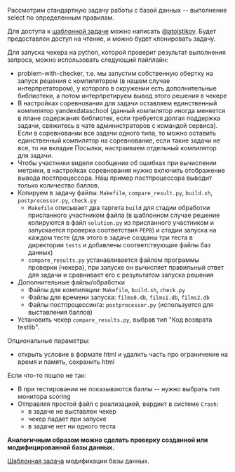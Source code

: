 Рассмотрим стандартную задачу работы с базой данных --
выполнение select по определенным правилам.

Для доступа к [шаблонной задаче](https://contest.yandex.ru/admin/ng#/problem/1243219/2020_09_28/0KpI7qb311) можно
написать [@atolstikov](https://t.me/atolstikov). Будет предоставлен доступ на чтение, и можно будет клонировать задачу.

Для запуска чекера на python, которой проверит результат выполнения запроса, можно использовать следующий пайплайн:
* problem-with-checker, т.е. мы запустим собственную обертку на запуск решения с компилятором (в нашем случае
  интерпретатором), у которого в окружении есть дополнительные библиотеки, а потом интерпретируем вывод этого решения в
  чекере
* В настройках соревнования для задачи оставляем единственный компилятор yandexdataschool (данный компилятор иногда
  меняется в плане содержания библиотек, если требуется долгая поддержка задачи, свяжитесь в чате администраторов с
  командой сервиса). Если в соревновании все задачи одного типа, то можно оставить единственный компилятор на
  соревнование, если такие задачи не все, то на вкладке Посылки, настраиваем отдельный компилятор для задачи.
* Чтобы участники видели сообщение об ошибках при вычислении метрики, в настройках соревнования нужно включить
  отображение вывода постпроцессора. Наш пример постпроцессора выводит только количество баллов.
* Копируем в задачу файлы: `Makefile`, `compare_result.py`, `build.sh`, `postprocessor.py`, `check.py`
  * `Makefile` описывает два таргета `build` для стадии обработки присланного участником файла (в шаблонном случае
    решение копируются в файл `solution.py` из присланного участником и запускается проверка соответствия `PEP8`)
    и стадии запуска на каждом тесте (для этого в задаче созданы три теста в директории `tests` и добавлены
    соответствующие файлы баз данных)
  * `compare_results.py` устанавливается файлом программы проверки (чекера), при запуске он вычисляет правильный ответ
    для задачи и сравнивает его с результатом запуска решения
* Дополнительные файлы/обработки
  * Файлы для компиляции: `Makefile`, `build.sh`, `check.py`
  * Файлы для времени запуска: `films0.db`, `films1.db`, `films2.db`
  * Файлы постпроцессинга: `postprocessor.py` (используется для выставления баллов)
* Установить чекер `compare_results.py`, выбрав тип "Код возврата testlib".

Опциональные параметры:
* открыть условие в формате html и удалить часть про ограничение на время и память, сохранить html

Если что-то пошло не так:
* В при тестировании не показываются баллы -- нужно выбрать тип монитора scoring
* Отправляя простой файл с реализацией, вердикт в системе `Crash`:
  * в задаче не выставлен чекер
  * чекер падает при запуске
  * в задаче нет ни одного теста

**Аналогичным образом можно сделать проверку созданной или модифицированной базы данных.**

[Шаблонная задача](https://contest.yandex.ru/admin/ng#/problem/539759/2020_09_28/afCjveIJQI) модификации базы данных.
